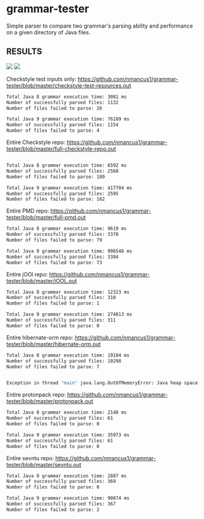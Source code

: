 # grammar-tester
Simple parser to compare two grammar's parsing ability and performance on a given directory of Java files.

## RESULTS


![](https://github.com/nmancus1/grammar-tester/blob/master/parsing_rate.png) 
![](https://github.com/nmancus1/grammar-tester/blob/master/success_parse_perc.png)


Checkstyle test inputs only: https://github.com/nmancus1/grammar-tester/blob/master/checkstyle-test-resources.out

```bash
Total Java 8 grammar execution time: 3081 ms
Number of successfully parsed files: 1132
Number of files failed to parse: 26

Total Java 9 grammar execution time: 76189 ms
Number of successfully parsed files: 1154
Number of files failed to parse: 4
```


Entire Checkstyle repo: https://github.com/nmancus1/grammar-tester/blob/master/full-checkstyle-repo.out

```bash

Total Java 8 grammar execution time: 6592 ms
Number of successfully parsed files: 2568
Number of files failed to parse: 189

Total Java 9 grammar execution time: 417704 ms
Number of successfully parsed files: 2595
Number of files failed to parse: 162
```

Entire PMD repo: https://github.com/nmancus1/grammar-tester/blob/master/full-pmd.out

```bash
Total Java 8 grammar execution time: 9619 ms
Number of successfully parsed files: 3378
Number of files failed to parse: 79

Total Java 9 grammar execution time: 996548 ms
Number of successfully parsed files: 3384
Number of files failed to parse: 73
```

Entire jOOl repo: https://github.com/nmancus1/grammar-tester/blob/master/jOOL.out

```bash
Total Java 8 grammar execution time: 12323 ms
Number of successfully parsed files: 310
Number of files failed to parse: 1

Total Java 9 grammar execution time: 274813 ms
Number of successfully parsed files: 311
Number of files failed to parse: 0

```
Entire hibernate-orm repo: https://github.com/nmancus1/grammar-tester/blob/master/hibernate-orm.out

```bash
Total Java 8 grammar execution time: 19104 ms
Number of successfully parsed files: 10298
Number of files failed to parse: 7


Exception in thread "main" java.lang.OutOfMemoryError: Java heap space
```

Entire protonpack repo: https://github.com/nmancus1/grammar-tester/blob/master/protonpack.out

```bash
Total Java 8 grammar execution time: 2148 ms
Number of successfully parsed files: 61
Number of files failed to parse: 0

Total Java 9 grammar execution time: 35973 ms
Number of successfully parsed files: 61
Number of files failed to parse: 0

```

Entire sevntu repo: https://github.com/nmancus1/grammar-tester/blob/master/sevntu.out

```bash
Total Java 8 grammar execution time: 2887 ms
Number of successfully parsed files: 369
Number of files failed to parse: 0

Total Java 9 grammar execution time: 90874 ms
Number of successfully parsed files: 367
Number of files failed to parse: 2
```
